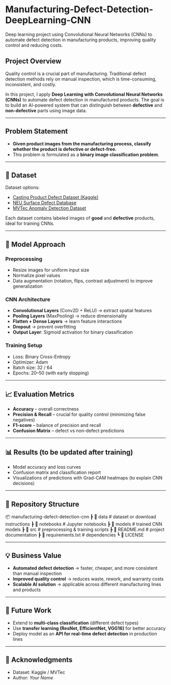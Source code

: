 # Manufacturing-Defect-Detection-DeepLearning-CNN
Deep learning project using Convolutional Neural Networks (CNNs) to automate defect detection in manufacturing products, improving quality control and reducing costs.




## Project Overview
Quality control is a crucial part of manufacturing. Traditional defect detection methods rely on manual inspection, which is time-consuming, inconsistent, and costly.  

In this project, I apply **Deep Learning with Convolutional Neural Networks (CNNs)** to automate defect detection in manufactured products. The goal is to build an AI-powered system that can distinguish between **defective** and **non-defective** parts using image data.

---

## Problem Statement
- **Given product images from the manufacturing process, classify whether the product is defective or defect-free.**
- This problem is formulated as a **binary image classification problem**.

---

## 📂 Dataset
Dataset options:  
- [Casting Product Defect Dataset (Kaggle)](https://www.kaggle.com/datasets/ravirajsinh45/real-life-industrial-dataset-of-casting-product)  
- [NEU Surface Defect Database](https://www.kaggle.com/datasets/kaustubhb999/timber-defects-dataset)  
- [MVTec Anomaly Detection Dataset](https://www.mvtec.com/company/research/datasets/mvtec-ad/)  

Each dataset contains labeled images of **good** and **defective** products, ideal for training CNNs.  

---

## 🧠 Model Approach
### Preprocessing
- Resize images for uniform input size  
- Normalize pixel values  
- Data augmentation (rotation, flips, contrast adjustment) to improve generalization  

### CNN Architecture
- **Convolutional Layers** (Conv2D + ReLU) → extract spatial features  
- **Pooling Layers** (MaxPooling) → reduce dimensionality  
- **Flatten + Dense Layers** → learn feature interactions  
- **Dropout** → prevent overfitting  
- **Output Layer**: Sigmoid activation for binary classification  

### Training Setup
- Loss: Binary Cross-Entropy  
- Optimizer: Adam  
- Batch size: 32 / 64  
- Epochs: 20–50 (with early stopping)  

---

## 📈 Evaluation Metrics
- **Accuracy** – overall correctness  
- **Precision & Recall** – crucial for quality control (minimizing false negatives)  
- **F1-score** – balance of precision and recall  
- **Confusion Matrix** – defect vs non-defect predictions  

---

## 📊 Results (to be updated after training)
- Model accuracy and loss curves  
- Confusion matrix and classification report  
- Visualizations of predictions with Grad-CAM heatmaps (to explain CNN decisions)  

---

## 📁 Repository Structure
📦 manufacturing-defect-detection-cnn
┣ 📂 data # dataset or download instructions
┣ 📂 notebooks # Jupyter notebooks
┣ 📂 models # trained CNN models
┣ 📂 src # preprocessing & training scripts
┣ 📄 README.md # project documentation
┣ 📄 requirements.txt # dependencies
┗ 📄 LICENSE








---

## 💡 Business Value
- **Automated defect detection** → faster, cheaper, and more consistent than manual inspection  
- **Improved quality control** → reduces waste, rework, and warranty costs  
- **Scalable AI solution** → applicable across different manufacturing lines and products  

---

## 🔮 Future Work
- Extend to **multi-class classification** (different defect types)  
- Use **transfer learning (ResNet, EfficientNet, VGG16)** for better accuracy  
- Deploy model as an **API for real-time defect detection** in production lines  

---

## 🙌 Acknowledgments
- Dataset: Kaggle / MVTec  
- Author: *Your Name*  

